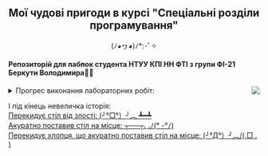 <h2 align="center">Мої чудові пригоди в курсі "Спеціальні розділи програмування"</h2>
<p align="center">(ﾉ◕ヮ◕)ﾉ*:･ﾟ✧</p>

#### Репозиторій для лаб<s>п</s>ок студента НТУУ КПІ НН ФТІ з групи ФІ-21 Беркути Володимира:man_technologist:

<img align="right" src="https://media.discordapp.net/attachments/755156426548314265/770221342317346816/672069769851305984.gif">

<details>
<summary>Прогрес виконання лабораторних робіт:</summary>

>- [x] Лабораторна робота №1 ***(Kaggle.com)***
>- [x] Лабораторна робота №2 ***(Наука про дані: підготовчий етап)***
>- [x] Лабораторна робота №3 ***(Наука про дані: обмін результатами та початковий аналіз)***
>- [ ] Лабораторна робота №4 ***(Структури для роботи з великими обсягами даних в Python)**
>- [ ] Лабораторна робота №5 ***(Сценарії обробки багатоспектральних супутникових зображень)***
>- [ ] __Dont exist?__

</details>

І під кінець невеличка історія:</br>
[Перекидує стіл від злості: (╯°□°）╯︵ ┻━┻](https://www.youtube.com/watch?v=dQw4w9WgXcQ)</br>
[Акуратно поставив стіл на місце: ┬──┬◡ﾉ(° -°ﾉ)](https://www.youtube.com/watch?v=dQw4w9WgXcQ)</br>
[Перекидує хлопця, що акуратно поставив стіл на місце: (╯°Д°）╯︵/(.□ . \)](https://www.youtube.com/watch?v=dQw4w9WgXcQ)
